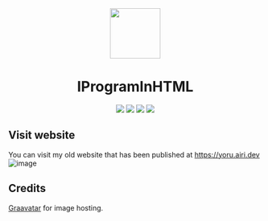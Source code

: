 <div align="center">
    <img src="https://1.gravatar.com/avatar/f16917188d8a69dd15fb762b96d35e96db621ec03e5fdd03959a24b02b50fab6?size=256" width="100">
    <h1>
        <strong>IProgramInHTML</strong>
    </h1>
    <img src="https://img.shields.io/badge/HTML5-61DBFB?logo=html5&logoColor=white&style=for-the-badge">
    <img src="https://img.shields.io/github/stars/YoruAkio/WYoruAkio.svg?logo=github&style=for-the-badge">
    <img src="https://img.shields.io/github/last-commit/YoruAkio/WYoruAkio?style=for-the-badge">
    <img src="https://img.shields.io/website-up-down-green-red/https/yoru.airi.dev.svg?logo=webpack&logoColor=white&style=for-the-badge">
</div>

## Visit website
You can visit my old website that has been published at https://yoru.airi.dev
![image](https://i.postimg.cc/wv5N8tqH/yv-PRz-Q4ib-Odx.png)

## Credits
[Graavatar](https://gravatar.com) for image hosting.
